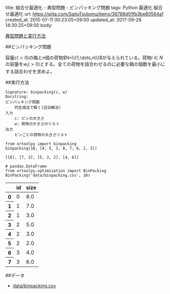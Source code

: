 title: 組合せ最適化 - 典型問題 - ビンパッキング問題
tags: Python 最適化 組合せ最適化
url: https://qiita.com/SaitoTsutomu/items/36788d01fb3be80564a1
created_at: 2015-07-11 00:23:05+09:00
updated_at: 2017-09-26 14:30:25+09:00
body:

[典型問題と実行方法](0f6c1a4415d196e64314)

##ビンパッキング問題

容量$c(\gt 0)$の箱と$n$個の荷物$N=\\{1,\dots,n\\}$が与えられている。荷物$i \in N$の容量を$w_i(\gt 0)$とする。全ての荷物を詰合わせるのに必要な箱の個数を最小にする詰合わせを求めよ。

##実行方法

```text:usage
Signature: binpacking(c, w)
Docstring:
ビンパッキング問題
    列生成法で解く(近似解法)
入力
    c: ビンの大きさ
    w: 荷物の大きさのリスト
出力
    ビンごとの荷物の大きさリスト
```

```python:python
from ortoolpy import binpacking
binpacking(10, [4, 5, 3, 8, 7, 6, 2, 3])
```

```text:結果
[[8], [7, 3], [5, 3, 2], [4, 6]]
```

```python:python
# pandas.DataFrame
from ortoolpy.optimization import BinPacking
BinPacking('data/binpacking.csv', 10)
```

<table>
  <thead>
    <tr>
      <th></th>
      <th>id</th>
      <th>size</th>
    </tr>
  </thead>
  <tbody>
    <tr>
      <th>0</th>
      <td>0</td>
      <td>8.0</td>
    </tr>
    <tr>
      <th>1</th>
      <td>1</td>
      <td>7.0</td>
    </tr>
    <tr>
      <th>2</th>
      <td>1</td>
      <td>3.0</td>
    </tr>
    <tr>
      <th>3</th>
      <td>2</td>
      <td>5.0</td>
    </tr>
    <tr>
      <th>4</th>
      <td>2</td>
      <td>3.0</td>
    </tr>
    <tr>
      <th>5</th>
      <td>2</td>
      <td>2.0</td>
    </tr>
    <tr>
      <th>6</th>
      <td>3</td>
      <td>4.0</td>
    </tr>
    <tr>
      <th>7</th>
      <td>3</td>
      <td>6.0</td>
    </tr>
  </tbody>
</table>

##データ
- [data/binpacking.csv](https://www.dropbox.com/s/cn34b9p404tvvxh/binpacking.csv)


